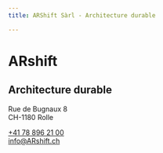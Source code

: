 ```yaml
---
title: ARShift Sàrl - Architecture durable

---
```


# ARshift
## Architecture durable

Rue de Bugnaux 8 <br/>
CH-1180 Rolle

[+41 78 896 21 00](tel:+41788962100)<br/>
[info@ARshift.ch](mailto:info@ARshift.ch)

